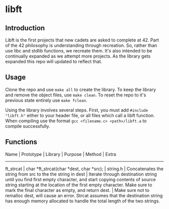 # libft

Introduction
------------

Libft is the first projects that new cadets are asked to complete at 42. Part of the 42 philosophy is understanding through
recreation. So, rather than use libc and stdlib functions, we recreate them. It's also intended to be continually expanded as 
we attempt more projects. As the library gets expanded this repo will updated to reflect that.

Usage
-----

Clone the repo and use `make all` to create the library. To keep the library and remove the object files, use `make clean`. To
reset the repo to it's previous state entirely use `make fclean`.

Using the library involves several steps. First, you must add `#include "libft.h"` either to your header file, or all files 
which call a libft function. When compiling use the format `gcc <filename.c> <path>/libft.a` to compile successfully.

Functions
---------

Name | Prototype | Library | Purpose | Method | Extra
----   ---------   -------   -------   ------   -----
ft_strcat | char	*ft_strcat(char *dest, char *src); | string.h | Concatenates the string from src to the the string in dest | Iterate through destination string until you find first empty character, and start copying contents of source string starting at the location of the first empty character. Make sure to mark the final character as empty, and return dest. | Make sure not to remalloc dest, will cause an error. Strcat assumes that the destination string has enough memory allocated to handle the total length of the two strings.
